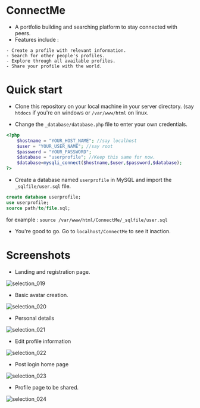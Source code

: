 # ConnectMe
- A portfolio building and searching platform to stay connected with peers.
- Features include : 
```
- Create a profile with relevant information.
- Search for other people's profiles.
- Explore through all available profiles.
- Share your profile with the world.
```

# Quick start
- Clone this repository on your local machine in your server directory.
(say <code>htdocs</code> if you're on windows or <code>/var/www/html</code> on linux.

- Change the <code>_database/database.php</code> file to enter your own credentials.
```php
<?php
    $hostname = "YOUR_HOST_NAME"; //say localhost
    $user = "YOUR_USER_NAME"; //say root
    $password = "YOUR_PASSWORD";
    $database = "userprofile"; //Keep this same for now.
    $database=mysqli_connect($hostname,$user,$password,$database);
?>
```
- Create a database named <code>userprofile</code> in MySQL and import the <code>_sqlfile/user.sql</code> file.
```SQL
create database userprofile;
use userprofile;
source path/to/file.sql;
```
for example : <code>source /var/www/html/ConnectMe/_sqlfile/user.sql </code>

- You're good to go. Go to <code>localhost/ConnectMe</code> to see it inaction.

# Screenshots
- Landing and registration page.

![selection_019](https://cloud.githubusercontent.com/assets/15071438/20595188/fefb84d2-b25e-11e6-88d1-cf4e98b5c15b.png)

- Basic avatar creation.

![selection_020](https://cloud.githubusercontent.com/assets/15071438/20595190/fefddb7e-b25e-11e6-8b2f-83c803ff0c2e.png)

- Personal details

![selection_021](https://cloud.githubusercontent.com/assets/15071438/20595189/fefcaf7e-b25e-11e6-9c4f-2cf59bd63137.png)

- Edit profile information

![selection_022](https://cloud.githubusercontent.com/assets/15071438/20595191/ff0629f0-b25e-11e6-80d3-5d3af240f3aa.png)

- Post login home page

![selection_023](https://cloud.githubusercontent.com/assets/15071438/20595192/ff095f12-b25e-11e6-92af-f712631200c2.png)

- Profile page to be shared.

![selection_024](https://cloud.githubusercontent.com/assets/15071438/20595193/ff0f0f16-b25e-11e6-8e4b-4f2188b5bf37.png)




